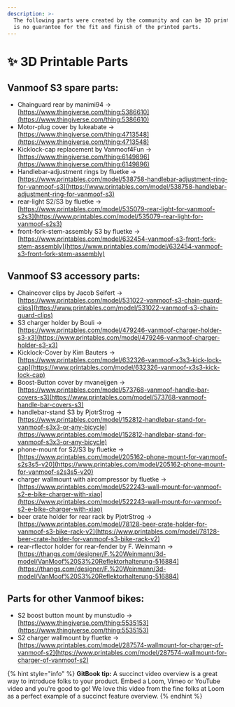 ```yaml
---
description: >-
  The following parts were created by the community and can be 3D printed, there
  is no guarantee for the fit and finish of the printed parts.
---
```


# ✨ 3D Printable Parts

## Vanmoof S3 spare parts:

* Chainguard rear by manimi94 -> [https://www.thingiverse.com/thing:5386610](https://www.thingiverse.com/thing:5386610)
* Motor-plug cover by lukeabate -> [https://www.thingiverse.com/thing:4713548](https://www.thingiverse.com/thing:4713548)
* Kicklock-cap replacement by Vanmoof4Fun -> [https://www.thingiverse.com/thing:6149896](https://www.thingiverse.com/thing:6149896)
* Handlebar-adjustment rings by fluetke -> [https://www.printables.com/model/538758-handlebar-adjustment-ring-for-vanmoof-s3](https://www.printables.com/model/538758-handlebar-adjustment-ring-for-vanmoof-s3)
* rear-light S2/S3 by fluetke -> [https://www.printables.com/model/535079-rear-light-for-vanmoof-s2s3](https://www.printables.com/model/535079-rear-light-for-vanmoof-s2s3)
* front-fork-stem-assembly S3 by fluetke -> [https://www.printables.com/model/632454-vanmoof-s3-front-fork-stem-assembly](https://www.printables.com/model/632454-vanmoof-s3-front-fork-stem-assembly)

## Vanmoof S3 accessory parts:

* Chaincover clips by Jacob Seifert -> [https://www.printables.com/model/531022-vanmoof-s3-chain-guard-clips](https://www.printables.com/model/531022-vanmoof-s3-chain-guard-clips)
* S3 charger holder by Bouli -> [https://www.printables.com/model/479246-vanmoof-charger-holder-s3-x3](https://www.printables.com/model/479246-vanmoof-charger-holder-s3-x3)
* Kicklock-Cover by Kim Bauters -> [https://www.printables.com/model/632326-vanmoof-x3s3-kick-lock-cap](https://www.printables.com/model/632326-vanmoof-x3s3-kick-lock-cap)
* Boost-Button cover by mvaneijgen -> [https://www.printables.com/model/573768-vanmoof-handle-bar-covers-s3](https://www.printables.com/model/573768-vanmoof-handle-bar-covers-s3)
* handlebar-stand S3 by PjotrStrog -> [https://www.printables.com/model/152812-handlebar-stand-for-vanmoof-s3x3-or-any-bicycle](https://www.printables.com/model/152812-handlebar-stand-for-vanmoof-s3x3-or-any-bicycle)
* &#x20;phone-mount for S2/S3 by fluetke -> [https://www.printables.com/model/205162-phone-mount-for-vanmoof-s2s3s5-v20](https://www.printables.com/model/205162-phone-mount-for-vanmoof-s2s3s5-v20)
* charger wallmount with aircompressor by fluetke -> [https://www.printables.com/model/522243-wall-mount-for-vanmoof-s2-e-bike-charger-with-xiao](https://www.printables.com/model/522243-wall-mount-for-vanmoof-s2-e-bike-charger-with-xiao)
* beer crate holder for rear rack by PjotrStrog -> [https://www.printables.com/model/78128-beer-crate-holder-for-vanmoof-s3-bike-rack-v2](https://www.printables.com/model/78128-beer-crate-holder-for-vanmoof-s3-bike-rack-v2)
* rear-rflector holder for rear-fender by F. Weinmann -> [https://thangs.com/designer/F.%20Weinmann/3d-model/VanMoof%20S3%20Reflektorhalterung-516884](https://thangs.com/designer/F.%20Weinmann/3d-model/VanMoof%20S3%20Reflektorhalterung-516884)

## Parts for other Vanmoof bikes:

* S2 boost button mount by munstudio -> [https://www.thingiverse.com/thing:5535153](https://www.thingiverse.com/thing:5535153)
* S2 charger wallmount by fluetke -> [https://www.printables.com/model/287574-wallmount-for-charger-of-vanmoof-s2](https://www.printables.com/model/287574-wallmount-for-charger-of-vanmoof-s2)



{% hint style="info" %}
**GitBook tip:** A succinct video overview is a great way to introduce folks to your product. Embed a Loom, Vimeo or YouTube video and you're good to go! We love this video from the fine folks at Loom as a perfect example of a succinct feature overview.
{% endhint %}
